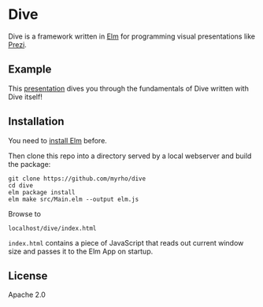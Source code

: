 # Dive

Dive is a framework written in [Elm](elmlang.org) for programming visual presentations like [Prezi](prezi.com). 

## Example

This [presentation](https://myrho.github.io/dive/) dives you through the fundamentals of Dive written with Dive itself!

## Installation

You need to [install Elm](https://guide.elm-lang.org/install.html) before.

Then clone this repo into a directory served by a local webserver and build the package: 

    git clone https://github.com/myrho/dive
    cd dive
    elm package install
    elm make src/Main.elm --output elm.js

Browse to 

    localhost/dive/index.html

`index.html` contains a piece of JavaScript that reads out current window size and passes it to the Elm App on startup.

## License

Apache 2.0

